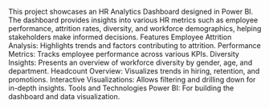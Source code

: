 This project showcases an HR Analytics Dashboard designed in Power BI. 
The dashboard provides insights into various HR metrics such as employee performance, attrition rates, diversity, and workforce demographics, helping stakeholders make informed decisions.
Features
Employee Attrition Analysis: Highlights trends and factors contributing to attrition.
Performance Metrics: Tracks employee performance across various KPIs.
Diversity Insights: Presents an overview of workforce diversity by gender, age, and department.
Headcount Overview: Visualizes trends in hiring, retention, and promotions.
Interactive Visualizations: Allows filtering and drilling down for in-depth insights.
Tools and Technologies
Power BI: For building the dashboard and data visualization.
